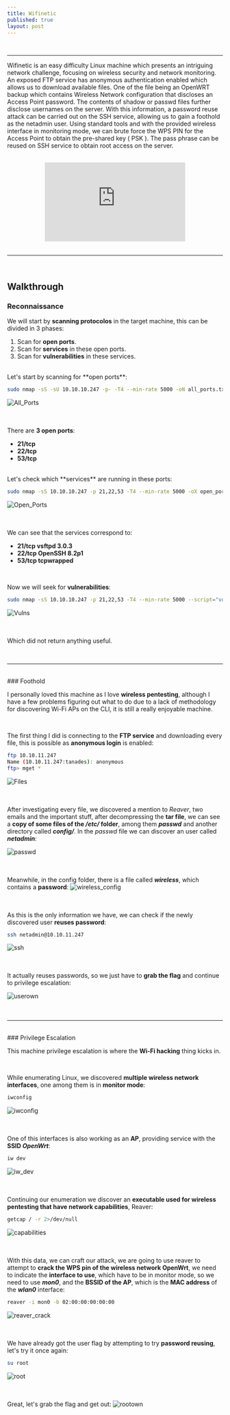```yaml
---
title: Wifinetic
published: true
layout: post
---
```


<br />

---------------
Wifinetic is an easy difficulty Linux machine which presents an intriguing network challenge, focusing on wireless security and network monitoring. An exposed FTP service has anonymous authentication enabled which allows us to download available files. One of the file being an OpenWRT backup which contains Wireless Network configuration that discloses an Access Point password. The contents of shadow or passwd files further disclose usernames on the server. With this information, a password reuse attack can be carried out on the SSH service, allowing us to gain a foothold as the netadmin user. Using standard tools and with the provided wireless interface in monitoring mode, we can brute force the WPS PIN for the Access Point to obtain the pre-shared key ( PSK ). The pass phrase can be reused on SSH service to obtain root access on the server.

<br />

<iframe style="aspect-ratio: 16 / 9; width: 65%; display: block; margin: auto;" src="https://www.youtube.com/embed/h30u5a1IoPY?si=AX78N08r1KvtcMpg" title="YouTube video player" frameborder="0" allow="accelerometer; autoplay; clipboard-write; encrypted-media; gyroscope; picture-in-picture; web-share" referrerpolicy="strict-origin-when-cross-origin" allowfullscreen></iframe>

<br />

---------------------------------------------------

<br />

## Walkthrough

### Reconnaissance

We will start by **scanning protocolos** in the target machine, this can be divided in 3 phases:
1. Scan for **open ports**.
2. Scan for **services** in these open ports.
3. Scan for **vulnerabilities** in these services.

<br />
Let's start by scanning for **open ports**:

```bash
sudo nmap -sS -sU 10.10.10.247 -p- -T4 --min-rate 5000 -oN all_ports.txt --open -n -Pn -v
```

![All_Ports](/assets/Wifinetic/1.png)
<br />
<br />
<br />

There are **3 open ports**:
+ **21/tcp**
+ **22/tcp**
+ **53/tcp**

<br />
Let's check which **services** are running in these ports:

```bash
sudo nmap -sS 10.10.10.247 -p 21,22,53 -T4 --min-rate 5000 -oX open_ports.xml -oN open_ports.txt --version-all -n -Pn -A -v
```

![Open_Ports](/assets/Wifinetic/2.png)
<br />
<br />
<br />

We can see that the services correspond to:
+ **21/tcp vsftpd 3.0.3**
+ **22/tcp OpenSSH 8.2p1**
+ **53/tcp tcpwrapped**

<br />

Now we will seek for **vulnerabilities**:

```bash
sudo nmap -sS 10.10.10.247 -p 21,22,53 -T4 --min-rate 5000 --script="vuln and safe or intrusive and safe or discovery" -oN vulns.txt -oX vulns.xml -n -Pn -v
```

![Vulns](/assets/Wifinetic/3.png)
<br />
<br />
<br />

Which did not return anything useful.

<br />

------

<br />
### Foothold

I personally loved this machine as I love **wireless pentesting**, although I have a few problems figuring out what to do due to a lack of methodology for discovering Wi-Fi APs on the CLI, it is still a really enjoyable machine.

<br />

The first thing I did is connecting to the **FTP service** and downloading every file, this is possible as **anonymous login** is enabled:

```bash
ftp 10.10.11.247
Name (10.10.11.247:tanades): anonymous
ftp> mget *
```

![Files](/assets/Wifinetic/4.png)
<br />
<br />
<br />

After investigating every file, we discovered a mention to *Reaver*, two emails and the important stuff, after decompressing the **tar file**, we can see a **copy of some files of the */etc/* folder**, among them ***passwd*** and another directory called ***config/***. In the *passwd* file we can discover an user called ***netadmin***:

![passwd](/assets/Wifinetic/5.png)
<br />
<br />
<br />

Meanwhile, in the config folder, there is a file called ***wireless***, which contains a **password**:
![wireless_config](/assets/Wifinetic/6.png)
<br />
<br />
<br />

As this is the only information we have, we can check if the newly discovered user **reuses password**:
```bash
ssh netadmin@10.10.11.247
```

![ssh](/assets/Wifinetic/7.png)
<br />
<br />
<br />

It actually reuses passwords, so we just have to **grab the flag** and continue to privilege escalation:

![userown](/assets/Wifinetic/8.png)
<br />
<br />
<br />


------

<br />
### Privilege Escalation

This machine privilege escalation is where the **Wi-Fi hacking** thing kicks in.

<br />

While enumerating Linux, we discovered **multiple wireless network interfaces**, one among them is in **monitor mode**:

```bash
iwconfig
```

![iwconfig](/assets/Wifinetic/9.png)
<br />
<br />
<br />

One of this interfaces is also working as an **AP**, providing service with the **SSID *OpenWrt***:

```bash
iw dev
```

![iw_dev](/assets/Wifinetic/10.png)
<br />
<br />
<br />

Continuing our enumeration we discover an **executable used for wireless pentesting that have network capabilities**, Reaver:

```bash
getcap / -r 2>/dev/null
```

![capabilities](/assets/Wifinetic/11.png)
<br />
<br />
<br />

With this data, we can craft our attack, we are going to use reaver to attempt to **crack the WPS pin of the wireless network OpenWrt**, we need to indicate the **interface to use**, which have to be in monitor mode, so we need to use ***mon0***, and the **BSSID of the AP**, which is the **MAC address** of the ***wlan0*** interface:

```bash
reaver -i mon0 -b 02:00:00:00:00:00 
```

![reaver_crack](/assets/Wifinetic/12.png)
<br />
<br />
<br />

We have already got the user flag by attempting to try **password reusing**, let's try it once again:

```bash
su root
```

![root](/assets/Wifinetic/13.png)
<br />
<br />
<br />

Great, let's grab the flag and get out:
![rootown](/assets/Wifinetic/14.png)
<br />
<br />
<br />
